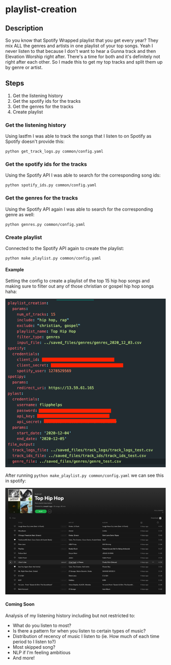 # playlist-creation

## Description
So you know that Spotify Wrapped playlist that you get every year? They mix ALL the genres and artists in one playlist of your top songs. Yeah I never listen to that because I don't want to hear a Gunna track and then Elevation Worship right after. There's a time for both and it's definitely not right after each other. So I made this to get my top tracks and split them up by genre or artist.

## Steps
1. Get the listening history
2. Get the spotify ids for the tracks
3. Get the genres for the tracks
4. Create playlist

### Get the listening history
Using lastfm I was able to track the songs that I listen to on Spotify as Spotify doesn't provide this:
```
python get_track_logs.py common/config.yaml
```

### Get the spotify ids for the tracks
Using the Spotify API I was able to search for the corresponding song ids:
```
python spotify_ids.py common/config.yaml
```

### Get the genres for the tracks
Using the Spotify API again I was able to search for the corresponding genre as well:
```
python genres.py common/config.yaml
```

### Create playlist
Connected to the Spotify API again to create the playlist:
```
python make_playlist.py common/config.yaml
```

#### Example
Setting the config to create a playlist of the top 15 hip hop songs and making sure to filter out any of those christian or gospel hip hop songs haha:

![alt text](saved_files/images/config.png)

After running `python make_playlist.py common/config.yaml` we can see this in spotify:

![alt text](saved_files/images/top_hip_hop.png)

#### Coming Soon
Analysis of my listening history including but not restricted to:
- What do you listen to most?
- Is there a pattern for when you listen to certain types of music?
- Distribution of recency of music I listen to (ie. How much of each time period to I listen to?)
- Most skipped song?
- NLP if I'm feeling ambitious
- And more!
